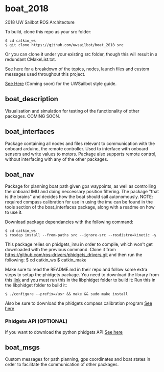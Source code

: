 # boat_2018
2018 UW Sailbot ROS Architecture

To build, clone this repo as your src folder:

	$ cd catkin_ws
	$ git clone https://github.com/uwsailbot/boat_2018 src

Or you can clone it under your existing src folder, though this will result in a redundant CMakeList.txt.


[See here](https://docs.google.com/spreadsheets/d/e/2PACX-1vRJPwn2XdzYAXsQpauvrPZ5q93W5B0C67GXXE5j3xL2SomwScCGoXGPIHMnfCvfF4DZ18LwXwg1yf4g/pubhtml) for a breakdown of the topics, nodes, launch files and custom messages used throughout this project.

[See Here]() (Coming soon) for the UWSailbot style guide.

## boat_description
Visualisation and simulation for testing of the functionality of other packages.  COMING SOON.

## boat_interfaces
Package containing all nodes and files relevant to communication with the onboard arduino, the remote controller.  Used to interface with onboard sensors and write values to motors.  Package also supports remote control, without interfacing with any of the other packages.

## boat_nav 
Package for planning boat path given gps waypoints, as well as controlling the onboard IMU and doing neccessary position filtering.  The package "that is the brains" and decides how the boat should sail autonomously.  NOTE: required compass calibration for use in using the imu can be found in the tools section of the boat_interfaces package, along with a readme on how to use it.

 Download package dependancies with the following command:

	$ cd catkin_ws
	$ rosdep install --from-paths src --ignore-src --rosdistro=kinetic -y
	
This package relies on phidgets_imu in order to compile, which won't get downloaded with the previous command.  Clone it from https://github.com/ros-drivers/phidgets_drivers.git and then run the following:
	$ cd catkin_ws
	$ catkin_make

Make sure to read the README.md in their repo and follow some extra steps to setup the phidgets package.
You need to download the library from this [link](https://www.phidgets.com/downloads/phidget22/libraries/linux/libphidget22.tar.gz) and you must run this in the libphidget folder to build it:
Run this in the libphidget folder to build it:
	
	$ ./configure --prefix=/usr && make && sudo make install

Also be sure to download the phidgets compass calibration program [See here](https://www.phidgets.com/?tier=3&catid=10&pcid=8&prodid=32)

### Phidgets API (OPTIONAL)
If you want to download the python phidgets API [See here](https://www.phidgets.com/docs/Language_-_Python#Install_Phidget_Python_module_for_Linux)

## boat_msgs
Custom messages for path planning, gps coordinates and boat states in order to facilitate the communication of other packages.

